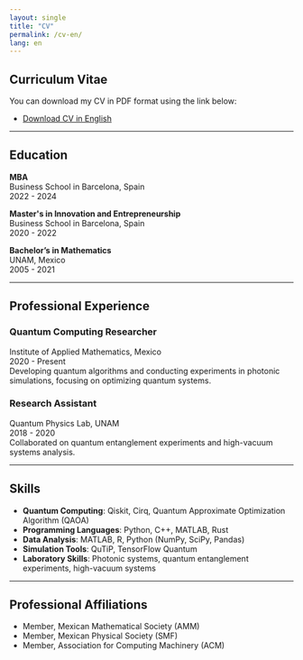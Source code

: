 ```yaml
---
layout: single
title: "CV"
permalink: /cv-en/
lang: en
---
```


## Curriculum Vitae

You can download my CV in PDF format using the link below:

- [Download CV in English](../assets/cv/cv_en.pdf)

---

## **Education**

**MBA**  
Business School in Barcelona, Spain  
2022 - 2024  

**Master's in Innovation and Entrepreneurship**  
Business School in Barcelona, Spain  
2020 - 2022  

**Bachelor’s in Mathematics**  
UNAM, Mexico  
2005 - 2021  

---

## **Professional Experience**

### Quantum Computing Researcher  
Institute of Applied Mathematics, Mexico  
2020 - Present  
Developing quantum algorithms and conducting experiments in photonic simulations, focusing on optimizing quantum systems.

### Research Assistant  
Quantum Physics Lab, UNAM  
2018 - 2020  
Collaborated on quantum entanglement experiments and high-vacuum systems analysis.

---

## **Skills**

- **Quantum Computing**: Qiskit, Cirq, Quantum Approximate Optimization Algorithm (QAOA)
- **Programming Languages**: Python, C++, MATLAB, Rust
- **Data Analysis**: MATLAB, R, Python (NumPy, SciPy, Pandas)
- **Simulation Tools**: QuTiP, TensorFlow Quantum
- **Laboratory Skills**: Photonic systems, quantum entanglement experiments, high-vacuum systems

---

## **Professional Affiliations**

- Member, Mexican Mathematical Society (AMM)
- Member, Mexican Physical Society (SMF)
- Member, Association for Computing Machinery (ACM)
